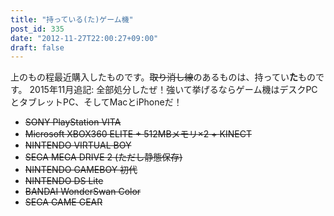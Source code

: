 ```yaml
---
title: "持っている(た)ゲーム機"
post_id: 335
date: "2012-11-27T22:00:27+09:00"
draft: false
---
```



上のもの程最近購入したものです。<del>取り消し線</del>のあるものは、持ってい**た**ものです。 2015年11月追記: 全部処分したぜ！強いて挙げるならゲーム機はデスクPCとタブレットPC、そしてMacとiPhoneだ！

  * <del>SONY PlayStation VITA</del>
  * <del>Microsoft XBOX360 ELITE + 512MBメモリ×2 + </del><del>KINECT</del>
  * <del>NINTENDO VIRTUAL BOY</del>
  * <del>SEGA MEGA DRIVE 2 (ただし静態保存)</del>
  * <del>NINTENDO GAMEBOY 初代</del>
  * <del>NINTENDO DS Lite</del>
  * <del>BANDAI WonderSwan Color</del>
  * <del>SEGA GAME GEAR</del>
